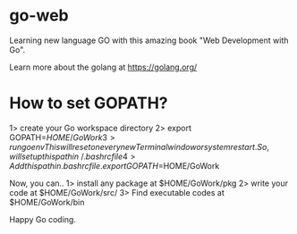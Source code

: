 # go-web

Learning new language GO with this amazing book "Web Development with Go".

Learn more about the golang at https://golang.org/


# How to set GOPATH?

1> create your Go workspace directory
2> export GOPATH=$HOME/GoWork
3> run go env
This will reset on every new Terminal window or system restart. 
So, will set up this path in ~/.bashrc file
4> Add this path in .bashrc file.
export GOPATH=$HOME/GoWork

Now, you can..
1> install any package at $HOME/GoWork/pkg
2> write your code at $HOME/GoWork/src/
3> Find executable codes at $HOME/GoWork/bin

Happy Go coding.
